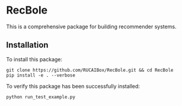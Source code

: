 # RecBole

This is a comprehensive package for building recommender systems.

## Installation
To install this package:
```
git clone https://github.com/RUCAIBox/RecBole.git && cd RecBole
pip install -e . --verbose
```

To verify this package has been successfully installed:
```
python run_test_example.py
```
